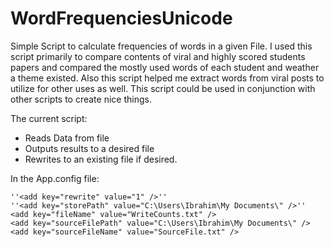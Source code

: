 # WordFrequenciesUnicode
Simple Script to calculate frequencies of words in a given File. 
I used this script primarily to compare contents of viral and highly scored students papers and compared the mostly used words of each student and weather a theme existed. Also this script helped me extract words from viral posts to utilize for other uses as well. This script could be used in conjunction with other scripts to create nice things.


The current script:
- Reads Data from file
- Outputs results to a desired file
- Rewrites to an existing file if desired.

In the App.config file:
     
    ''<add key="rewrite" value="1" />''
    ''<add key="storePath" value="C:\Users\Ibrahim\My Documents\" />''
    <add key="fileName" value="WriteCounts.txt" />
    <add key="sourceFilePath" value="C:\Users\Ibrahim\My Documents\" />
    <add key="sourceFileName" value="SourceFile.txt" />
 
